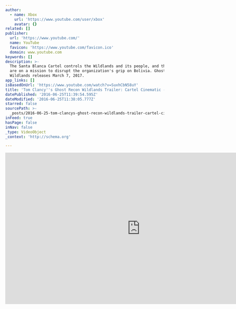 ```yaml
---
author:
  - name: Xbox
    url: 'https://www.youtube.com/user/xbox'
    avatar: {}
related: []
publisher:
  url: 'https://www.youtube.com/'
  name: YouTube
  favicon: 'https://www.youtube.com/favicon.ico'
  domain: www.youtube.com
keywords: []
description: >-
  The Santa Blanca Cartel controls the Wildlands and its people, and the Ghosts
  are on a mission to disrupt the organization's grip on Bolivia. Ghost Recon
  Wildlands releases March 7, 2017.
app_links: []
isBasedOnUrl: 'https://www.youtube.com/watch?v=SuxhCbN58uY'
title: 'Tom Clancy''s Ghost Recon Wildlands Trailer: Cartel Cinematic - E3 2016'
datePublished: '2016-06-25T11:39:54.595Z'
dateModified: '2016-06-25T11:38:05.777Z'
starred: false
sourcePath: >-
  _posts/2016-06-25-tom-clancys-ghost-recon-wildlands-trailer-cartel-cinematic.md
inFeed: true
hasPage: false
inNav: false
_type: VideoObject
_context: 'http://schema.org'

---
```

<iframe src="https://cdn.embedly.com/widgets/media.html?src=https%3A%2F%2Fwww.youtube.com%2Fembed%2FSuxhCbN58uY%3Ffeature%3Doembed&amp;url=http%3A%2F%2Fwww.youtube.com%2Fwatch%3Fv%3DSuxhCbN58uY&amp;image=https%3A%2F%2Fi.ytimg.com%2Fvi%2FSuxhCbN58uY%2Fhqdefault.jpg&amp;key=b7d04c9b404c499eba89ee7072e1c4f7&amp;type=text%2Fhtml&amp;schema=youtube" width="854" height="480" scrolling="no" frameborder="0" allowfullscreen="" style=""></iframe>